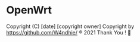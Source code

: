 # OpenWrt
Copyright (C) [date] [copyright owner]
Copyright by <url>https://github.com/W4ndhie/</url> ® 2021
Thank You ! 🤝
